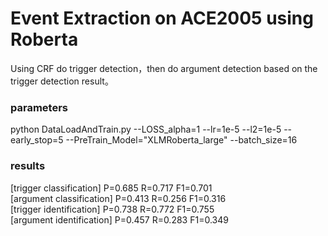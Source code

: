 # Event Extraction on ACE2005 using Roberta

Using CRF do trigger detection，then do argument detection based on the trigger detection result。

### parameters

python DataLoadAndTrain.py --LOSS_alpha=1 --lr=1e-5 --l2=1e-5 --early_stop=5 --PreTrain_Model="XLMRoberta_large" --batch_size=16

### results
[trigger classification]    P=0.685    R=0.717    F1=0.701  
[argument classification]    P=0.413    R=0.256    F1=0.316  
[trigger identification]    P=0.738    R=0.772    F1=0.755  
[argument identification]    P=0.457    R=0.283    F1=0.349  


